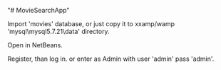"# MovieSearchApp" 


Import 'movies' database, or just copy it to xxamp/wamp 'mysql\mysql5.7.21\data' directory.

Open in NetBeans.

Register, than log in. or enter as Admin with  user 'admin' pass 'admin'. 

